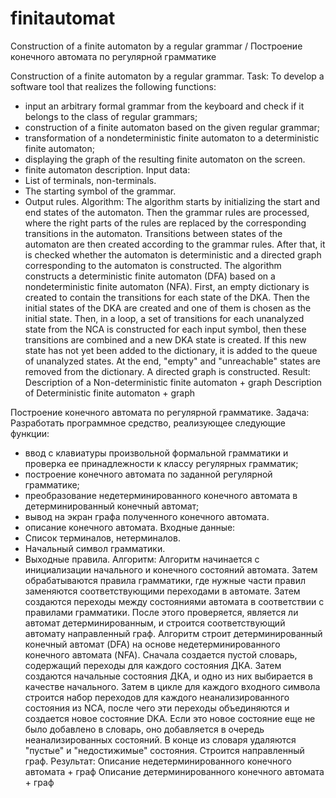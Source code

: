 # finitautomat
Construction of a finite automaton by a regular grammar / Построение конечного автомата по регулярной грамматике

Construction of a finite automaton by a regular grammar.
Task: 
To develop a software tool that realizes the following functions: 
- input an arbitrary formal grammar from the keyboard and check if it belongs to the class of regular grammars; 
- construction of a finite automaton based on the given regular grammar; 
- transformation of a nondeterministic finite automaton to a deterministic finite automaton; 
- displaying the graph of the resulting finite automaton on the screen. 
- finite automaton description.
Input data:
- List of terminals, non-terminals.
- The starting symbol of the grammar.
- Output rules.
Algorithm:
The algorithm starts by initializing the start and end states of the automaton. Then the grammar rules are processed, where the right parts of the rules are replaced by the corresponding transitions in the automaton. Transitions between states of the automaton are then created according to the grammar rules. After that, it is checked whether the automaton is deterministic and a directed graph corresponding to the automaton is constructed.
The algorithm constructs a deterministic finite automaton (DFA) based on a nondeterministic finite automaton (NFA). First, an empty dictionary is created to contain the transitions for each state of the DKA. Then the initial states of the DKA are created and one of them is chosen as the initial state. Then, in a loop, a set of transitions for each unanalyzed state from the NCA is constructed for each input symbol, then these transitions are combined and a new DKA state is created. If this new state has not yet been added to the dictionary, it is added to the queue of unanalyzed states. At the end, "empty" and "unreachable" states are removed from the dictionary. A directed graph is constructed.
Result:
Description of a Non-deterministic finite automaton + graph 
Description of Deterministic finite automaton + graph

Построение конечного автомата по регулярной грамматике.
Задача: 
Разработать программное средство, реализующее следующие функции: 
- ввод с клавиатуры произвольной формальной грамматики и проверка ее принадлежности к классу регулярных грамматик; 
- построение конечного автомата по заданной регулярной грамматике; 
- преобразование недетерминированного конечного автомата в детерминированный конечный автомат; 
- вывод на экран графа полученного конечного автомата. 
- описание конечного автомата.
Входные данные:
- Список терминалов, нетерминалов.
- Начальный символ грамматики.
- Выходные правила.
Алгоритм:
Алгоритм начинается с инициализации начального и конечного состояний автомата. Затем обрабатываются правила грамматики, где нужные части правил заменяются соответствующими переходами в автомате. Затем создаются переходы между состояниями автомата в соответствии с правилами грамматики. После этого проверяется, является ли автомат детерминированным, и строится соответствующий автомату направленный граф.
Алгоритм строит детерминированный конечный автомат (DFA) на основе недетерминированного конечного автомата (NFA). Сначала создается пустой словарь, содержащий переходы для каждого состояния ДКА. Затем создаются начальные состояния ДКА, и одно из них выбирается в качестве начального. Затем в цикле для каждого входного символа строится набор переходов для каждого неанализированного состояния из NCA, после чего эти переходы объединяются и создается новое состояние DKA. Если это новое состояние еще не было добавлено в словарь, оно добавляется в очередь неанализированных состояний. В конце из словаря удаляются "пустые" и "недостижимые" состояния. Строится направленный граф.
Результат:
Описание недетерминированного конечного автомата + граф 
Описание детерминированного конечного автомата + граф
